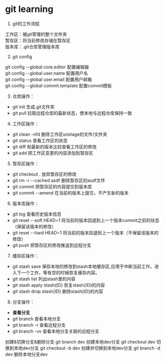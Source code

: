 # git learning
1. git的工作流程
> 
 工作区：被git管理的整个文件夹  
 暂存区：将当前修改存储在暂存区  
 版本库：.git仓库管理版本库

2. git config
>  
git config --global core.editor      配置编辑器  
git config --global user.name        配置用户名  
git config --global user.email       配置用户邮箱  
git config --global commit.template  配置commit模板  

3. 仓库操作：
- git init             生成.git文件夹
- git pull             拉取远程仓库的最新状态，使本地与远程仓库保持一致

4. 工作区操作：
- git clean -nfd       删除工作区unstage的文件/文件夹
- git status           查看工作区的状态
- git diff             和最新的版本比较查看工作区的修改
- git add              把工作区变更的内容添加到暂存区

5. 暂存区操作：
- git checkout .       放弃暂存区的修改
- git rm -r --cached  asdf        删除暂存区的asdf文件
- git commit           把暂存区的内容提交到版本库   
- git commit --amend   在当前的版本上提交，不产生新的版本

6. 版本库操作：
- git log              查看历史版本信息
- git reset --soft HEAD~1         将当前的版本回退到上一个版本commit之前的状态（保留该版本的修改）
- git reset --hard HEAD~1         将当前的版本回退到上一个版本（不保留该版本的修改）
- git push             把暂存区的修改推送到远程分支

7. 缓存区操作：
- git stash save       保存本地的修改到stash本地缓存区,应用于中断当前工作，进入下一个工作，等有空的时候恢复缓存内容。
- git stash list       列出stash里的内容
- git stash apply stash{ID}   恢复stash{ID}的内容
- git stash drop stash{ID}    删除stash{ID}的内容

8. 分支操作：
- **查看分支**
- git branch           查看本地分支
- git branch -r        查看远程分支
- git branch -vv       查看本地分支关联的远程分支

创建&切换分支&删除分支
git branch dev       创建本地dev分支
git checkout dev     切换到本地dev分支
git checkout -b dev  创建并切换到本地dev分支
git branch -d dev    删除本地分支dev









